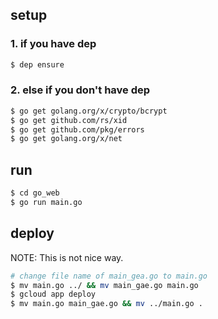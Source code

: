 ## setup

### 1. if you have dep

```bash
$ dep ensure
```

### 2. else if you don't have dep

```bash
$ go get golang.org/x/crypto/bcrypt
$ go get github.com/rs/xid
$ go get github.com/pkg/errors
$ go get golang.org/x/net
```

## run
```bash
$ cd go_web
$ go run main.go
```

## deploy
NOTE: This is not nice way. 
```bash
# change file name of main_gea.go to main.go
$ mv main.go ../ && mv main_gae.go main.go
$ gcloud app deploy
$ mv main.go main_gae.go && mv ../main.go . 
```